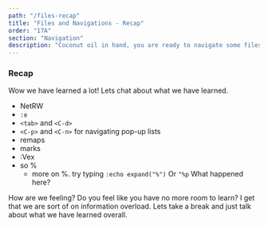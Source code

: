 ```yaml
---
path: "/files-recap"
title: "Files and Navigations - Recap"
order: "17A"
section: "Navigation"
description: "Coconut oil in hand, you are ready to navigate some files with e."
---
```


### Recap
Wow we have learned a lot!  Lets chat about what we have learned.

* NetRW
* `:e`
* `<tab>` and `<C-d>`
* `<C-p>` and `<C-n>` for navigating pop-up lists
* remaps
* marks
* :Vex
* so %
  * more on %.  try typing `:echo expand("%")`  Or `"%p`  What happened here?

How are we feeling?  Do you feel like you have no more room to learn?  I get
that we are sort of on information overload.  Lets take a break and just talk
about what we have learned overall.

